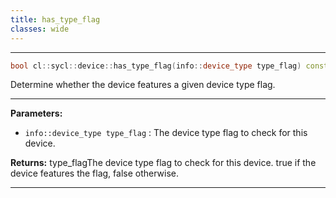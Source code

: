 ```yaml
---
title: has_type_flag
classes: wide
---
```



---

```cpp
bool cl::sycl::device::has_type_flag(info::device_type type_flag) const
```


Determine whether the device features a given device type flag. 


---
**Parameters:**

 - `info::device_type type_flag`
: The device type flag to check for this device. 

**Returns:** type_flagThe device type flag to check for this device. true if the device features the flag, false otherwise. 

---
